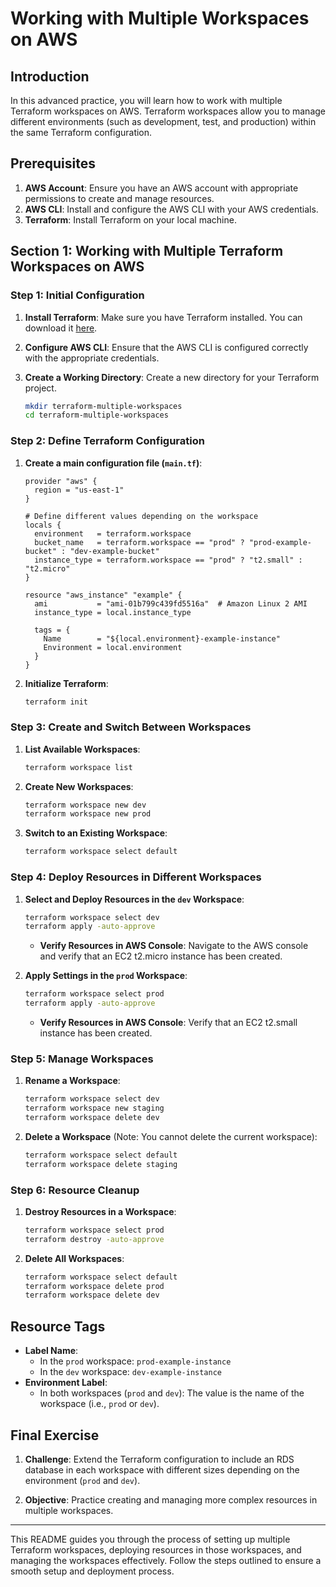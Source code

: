 #  Working with Multiple Workspaces on AWS  #

## Introduction

In this advanced practice, you will learn how to work with multiple Terraform workspaces on AWS. Terraform workspaces allow you to manage different environments (such as development, test, and production) within the same Terraform configuration.

## Prerequisites

1. **AWS Account**: Ensure you have an AWS account with appropriate permissions to create and manage resources.
2. **AWS CLI**: Install and configure the AWS CLI with your AWS credentials.
3. **Terraform**: Install Terraform on your local machine.

## Section 1: Working with Multiple Terraform Workspaces on AWS

### Step 1: Initial Configuration

1. **Install Terraform**: Make sure you have Terraform installed. You can download it [here](https://www.terraform.io/downloads.html).
2. **Configure AWS CLI**: Ensure that the AWS CLI is configured correctly with the appropriate credentials.
3. **Create a Working Directory**: Create a new directory for your Terraform project.

    ```sh
    mkdir terraform-multiple-workspaces
    cd terraform-multiple-workspaces
    ```

### Step 2: Define Terraform Configuration

1. **Create a main configuration file (`main.tf`)**:

    ```hcl
    provider "aws" {
      region = "us-east-1"
    }

    # Define different values depending on the workspace
    locals {
      environment   = terraform.workspace
      bucket_name   = terraform.workspace == "prod" ? "prod-example-bucket" : "dev-example-bucket"
      instance_type = terraform.workspace == "prod" ? "t2.small" : "t2.micro"
    }

    resource "aws_instance" "example" {
      ami           = "ami-01b799c439fd5516a"  # Amazon Linux 2 AMI
      instance_type = local.instance_type

      tags = {
        Name        = "${local.environment}-example-instance"
        Environment = local.environment
      }
    }
    ```

2. **Initialize Terraform**:

    ```sh
    terraform init
    ```

### Step 3: Create and Switch Between Workspaces

1. **List Available Workspaces**:

    ```sh
    terraform workspace list
    ```

2. **Create New Workspaces**:

    ```sh
    terraform workspace new dev
    terraform workspace new prod
    ```

3. **Switch to an Existing Workspace**:

    ```sh
    terraform workspace select default
    ```

### Step 4: Deploy Resources in Different Workspaces

1. **Select and Deploy Resources in the `dev` Workspace**:

    ```sh
    terraform workspace select dev
    terraform apply -auto-approve
    ```

    - **Verify Resources in AWS Console**: Navigate to the AWS console and verify that an EC2 t2.micro instance has been created.

2. **Apply Settings in the `prod` Workspace**:

    ```sh
    terraform workspace select prod
    terraform apply -auto-approve
    ```

    - **Verify Resources in AWS Console**: Verify that an EC2 t2.small instance has been created.

### Step 5: Manage Workspaces

1. **Rename a Workspace**:

    ```sh
    terraform workspace select dev
    terraform workspace new staging
    terraform workspace delete dev
    ```

2. **Delete a Workspace** (Note: You cannot delete the current workspace):

    ```sh
    terraform workspace select default
    terraform workspace delete staging
    ```

### Step 6: Resource Cleanup

1. **Destroy Resources in a Workspace**:

    ```sh
    terraform workspace select prod
    terraform destroy -auto-approve
    ```

2. **Delete All Workspaces**:

    ```sh
    terraform workspace select default
    terraform workspace delete prod
    terraform workspace delete dev
    ```

## Resource Tags

- **Label Name**:
  - In the `prod` workspace: `prod-example-instance`
  - In the `dev` workspace: `dev-example-instance`
- **Environment Label**:
  - In both workspaces (`prod` and `dev`): The value is the name of the workspace (i.e., `prod` or `dev`).

## Final Exercise

1. **Challenge**: Extend the Terraform configuration to include an RDS database in each workspace with different sizes depending on the environment (`prod` and `dev`).

2. **Objective**: Practice creating and managing more complex resources in multiple workspaces.

---

This README guides you through the process of setting up multiple Terraform workspaces, deploying resources in those workspaces, and managing the workspaces effectively. Follow the steps outlined to ensure a smooth setup and deployment process.
